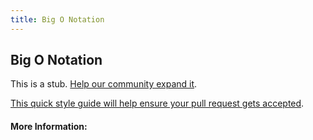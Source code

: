 ```yaml
---
title: Big O Notation
---
```


## Big O Notation

This is a stub. [Help our community expand it](https://github.com/freeCodeCamp/guide-articles/tree/master/articles/Computer-Science/Notation/Big-O-Notation/index.md).

[This quick style guide will help ensure your pull request gets accepted](https://github.com/freeCodeCamp/guide-articles/blob/master/README.md).

<!-- The article goes here, in GitHub-flavored Markdown. Feel free to add YouTube videos, images, and CodePen/JSBin embeds  -->

#### More Information:
<!-- Please add any articles you think might be helpful to read before writing the article -->



